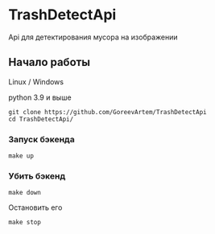 # TrashDetectApi
Api для детектирования мусора на изображении

## Начало работы

Linux / Windows

python 3.9 и выше

```
git clone https://github.com/GoreevArtem/TrashDetectApi
cd TrashDetectApi/
```

[//]: # (### Установка зависимостей)

[//]: # (```)

[//]: # (pip install -r requirements.txt)

[//]: # (```)

### Запуск бэкенда

```
make up
```

### Убить бэкенд

```
make down
```
Остановить его

```
make stop
```
